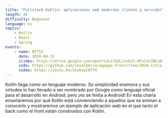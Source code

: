 ```yaml
---
title: "Fullstack Kotlin: aplicaciones web modernas cliente y servidor"
length: 45
difficulty: Beginner
language: es
topics:
    - Kotlin
    - React
    - Spring
events:
    - name: RITSI
      date: 2018-04-13
      slides: https://drive.google.com/open?id=1YGXLiYxEzC-0TvlxCZNCz0smH1aLdIfc-c_bk9WsNKM
      code: https://github.com/cesalberca/agappe-front/tree/2018-ritisi
      video: https://youtu.be/SuykoyC0T74
---
```


Kotlin llega como un lenguaje moderno. Su simplicidad enamora y sus virtudes lo han llevado a ser nombrado por Google como lenguaje oficial para el desarrollo en Android; pero ¡no se limita a Android!
En esta charla enseñaremos por qué Kotlin está convenciendo a aquellos que se animan a conocerlo y mostraremos un ejemplo de aplicación web en el que tanto el back como el front están construidos con Kotlin.
